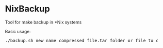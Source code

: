 # NixBackup
Tool for make backup in *Nix systems

Basic usage:
<pre>./backup.sh new_name_compressed_file.tar folder_or_file_to_compress</pre>
